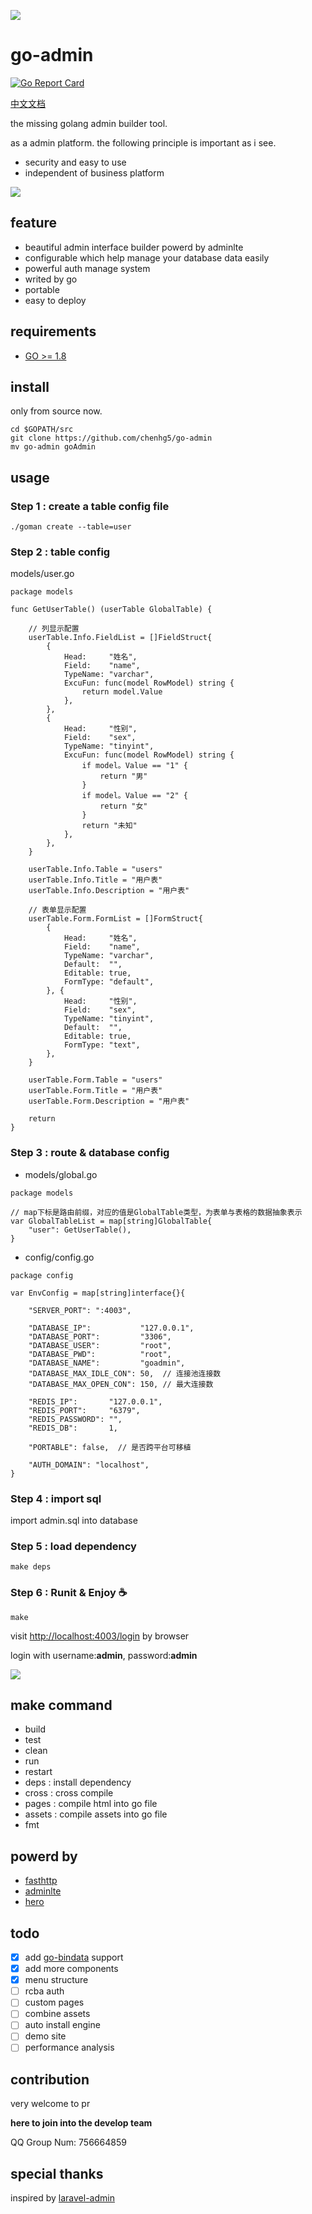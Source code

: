 ![](https://ws2.sinaimg.cn/large/006tNc79ly1ft06s5k7y9j31kw0ogmyx.jpg)

# go-admin

[![Go Report Card](https://goreportcard.com/badge/github.com/chenhg5/go-admin)](https://goreportcard.com/report/github.com/chenhg5/go-admin)

[中文文档](./README_CN.md)

the missing golang admin builder tool. 

as a admin platform. the following principle is important as i see.

- security and easy to use
- independent of business platform

![](https://ws3.sinaimg.cn/large/006tNc79ly1ft048byoafj31kw0w847v.jpg)

## feature

- beautiful admin interface builder powerd by adminlte
- configurable which help manage your database data easily
- powerful auth manage system
- writed by go
- portable
- easy to deploy

## requirements

- [GO >= 1.8](https://github.com/Unknwon/the-way-to-go_ZH_CN/blob/master/eBook/directory.md)

## install

only from source now.

```
cd $GOPATH/src
git clone https://github.com/chenhg5/go-admin
mv go-admin goAdmin
```

## usage 

### Step 1 : create a table config file 

```
./goman create --table=user
```

### Step 2 : table config

models/user.go

```
package models

func GetUserTable() (userTable GlobalTable) {
    
    // 列显示配置
	userTable.Info.FieldList = []FieldStruct{
		{
			Head:     "姓名",
			Field:    "name",
			TypeName: "varchar",
			ExcuFun: func(model RowModel) string {
                return model.Value
            },
		},
		{
			Head:     "性别",
			Field:    "sex",
			TypeName: "tinyint",
			ExcuFun: func(model RowModel) string {
				if model。Value == "1" {
					return "男"
				}
				if model。Value == "2" {
					return "女"
				}
				return "未知"
			},
		},
	}

	userTable.Info.Table = "users"
	userTable.Info.Title = "用户表"
	userTable.Info.Description = "用户表"

    // 表单显示配置
	userTable.Form.FormList = []FormStruct{
		{
			Head:     "姓名",
			Field:    "name",
			TypeName: "varchar",
			Default:  "",
			Editable: true,
			FormType: "default",
		}, {
			Head:     "性别",
			Field:    "sex",
			TypeName: "tinyint",
			Default:  "",
			Editable: true,
			FormType: "text",
		},
	}

	userTable.Form.Table = "users"
	userTable.Form.Title = "用户表"
	userTable.Form.Description = "用户表"

	return
}

```

### Step 3 : route & database config

- models/global.go

```
package models

// map下标是路由前缀，对应的值是GlobalTable类型，为表单与表格的数据抽象表示
var GlobalTableList = map[string]GlobalTable{
	"user": GetUserTable(),
}

```

- config/config.go

```
package config

var EnvConfig = map[string]interface{}{

    "SERVER_PORT": ":4003",

	"DATABASE_IP":           "127.0.0.1",
	"DATABASE_PORT":         "3306",
	"DATABASE_USER":         "root",
	"DATABASE_PWD":          "root",
	"DATABASE_NAME":         "goadmin",
	"DATABASE_MAX_IDLE_CON": 50,  // 连接池连接数
	"DATABASE_MAX_OPEN_CON": 150, // 最大连接数

	"REDIS_IP":       "127.0.0.1",
	"REDIS_PORT":     "6379",
	"REDIS_PASSWORD": "",
	"REDIS_DB":       1,
	
	"PORTABLE": false,  // 是否跨平台可移植
	
	"AUTH_DOMAIN": "localhost",
}
```

### Step 4 : import sql

import admin.sql into database

### Step 5 : load dependency

```
make deps
```

### Step 6 : Runit & Enjoy ☕

```
make
```
visit [http://localhost:4003/login](http://localhost:4003/login) by browser

login with username:<strong>admin</strong>, password:<strong>admin</strong>

![](https://ws1.sinaimg.cn/large/006tKfTcly1ft3wwounwjj31kw0w17wl.jpg)

## make command

- build
- test
- clean
- run
- restart
- deps : install dependency
- cross : cross compile
- pages : compile html into go file
- assets : compile assets into go file
- fmt

## powerd by

- [fasthttp](https://github.com/valyala/fasthttp)
- [adminlte](https://adminlte.io/themes/AdminLTE/index2.html)
- [hero](https://github.com/shiyanhui/hero)

## todo

- [x] add [go-bindata](https://github.com/go-bindata/go-bindata) support
- [X] add more components
- [X] menu structure
- [ ] rcba auth
- [ ] custom pages
- [ ] combine assets
- [ ] auto install engine
- [ ] demo site
- [ ] performance analysis

## contribution

very welcome to pr

<strong>here to join into the develop team</strong>

QQ Group Num: 756664859

## special thanks

inspired by [laravel-admin](https://github.com/z-song/laravel-admin)